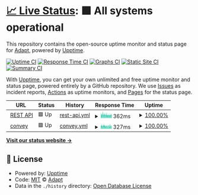 # [📈 Live Status](https://status.adapt.chat): <!--live status--> **🟩 All systems operational**

This repository contains the open-source uptime monitor and status page for [Adapt](https://adapt.chat), powered by [Upptime](https://github.com/upptime/upptime).

[![Uptime CI](https://github.com/AdaptChat/status/workflows/Uptime%20CI/badge.svg)](https://github.com/AdaptChat/status/actions?query=workflow%3A%22Uptime+CI%22)
[![Response Time CI](https://github.com/AdaptChat/status/workflows/Response%20Time%20CI/badge.svg)](https://github.com/AdaptChat/status/actions?query=workflow%3A%22Response+Time+CI%22)
[![Graphs CI](https://github.com/AdaptChat/status/workflows/Graphs%20CI/badge.svg)](https://github.com/AdaptChat/status/actions?query=workflow%3A%22Graphs+CI%22)
[![Static Site CI](https://github.com/AdaptChat/status/workflows/Static%20Site%20CI/badge.svg)](https://github.com/AdaptChat/status/actions?query=workflow%3A%22Static+Site+CI%22)
[![Summary CI](https://github.com/AdaptChat/status/workflows/Summary%20CI/badge.svg)](https://github.com/AdaptChat/status/actions?query=workflow%3A%22Summary+CI%22)

With [Upptime](https://upptime.js.org), you can get your own unlimited and free uptime monitor and status page, powered entirely by a GitHub repository. We use [Issues](https://github.com/AdaptChat/status/issues) as incident reports, [Actions](https://github.com/AdaptChat/status/actions) as uptime monitors, and [Pages](https://status.adapt.chat) for the status page.

<!--start: status pages-->
<!-- This summary is generated by Upptime (https://github.com/upptime/upptime) -->
<!-- Do not edit this manually, your changes will be overwritten -->
<!-- prettier-ignore -->
| URL | Status | History | Response Time | Uptime |
| --- | ------ | ------- | ------------- | ------ |
| <img alt="" src="https://icons.duckduckgo.com/ip3/api.adapt.chat.ico" height="13"> [REST API](https://api.adapt.chat) | 🟩 Up | [rest-api.yml](https://github.com/AdaptChat/status/commits/HEAD/history/rest-api.yml) | <details><summary><img alt="Response time graph" src="./graphs/rest-api/response-time-week.png" height="20"> 362ms</summary><br><a href="https://status.adapt.chat/history/rest-api"><img alt="Response time 372" src="https://img.shields.io/endpoint?url=https%3A%2F%2Fraw.githubusercontent.com%2FAdaptChat%2Fstatus%2FHEAD%2Fapi%2Frest-api%2Fresponse-time.json"></a><br><a href="https://status.adapt.chat/history/rest-api"><img alt="24-hour response time 344" src="https://img.shields.io/endpoint?url=https%3A%2F%2Fraw.githubusercontent.com%2FAdaptChat%2Fstatus%2FHEAD%2Fapi%2Frest-api%2Fresponse-time-day.json"></a><br><a href="https://status.adapt.chat/history/rest-api"><img alt="7-day response time 362" src="https://img.shields.io/endpoint?url=https%3A%2F%2Fraw.githubusercontent.com%2FAdaptChat%2Fstatus%2FHEAD%2Fapi%2Frest-api%2Fresponse-time-week.json"></a><br><a href="https://status.adapt.chat/history/rest-api"><img alt="30-day response time 372" src="https://img.shields.io/endpoint?url=https%3A%2F%2Fraw.githubusercontent.com%2FAdaptChat%2Fstatus%2FHEAD%2Fapi%2Frest-api%2Fresponse-time-month.json"></a><br><a href="https://status.adapt.chat/history/rest-api"><img alt="1-year response time 372" src="https://img.shields.io/endpoint?url=https%3A%2F%2Fraw.githubusercontent.com%2FAdaptChat%2Fstatus%2FHEAD%2Fapi%2Frest-api%2Fresponse-time-year.json"></a></details> | <details><summary><a href="https://status.adapt.chat/history/rest-api">100.00%</a></summary><a href="https://status.adapt.chat/history/rest-api"><img alt="All-time uptime 100.00%" src="https://img.shields.io/endpoint?url=https%3A%2F%2Fraw.githubusercontent.com%2FAdaptChat%2Fstatus%2FHEAD%2Fapi%2Frest-api%2Fuptime.json"></a><br><a href="https://status.adapt.chat/history/rest-api"><img alt="24-hour uptime 100.00%" src="https://img.shields.io/endpoint?url=https%3A%2F%2Fraw.githubusercontent.com%2FAdaptChat%2Fstatus%2FHEAD%2Fapi%2Frest-api%2Fuptime-day.json"></a><br><a href="https://status.adapt.chat/history/rest-api"><img alt="7-day uptime 100.00%" src="https://img.shields.io/endpoint?url=https%3A%2F%2Fraw.githubusercontent.com%2FAdaptChat%2Fstatus%2FHEAD%2Fapi%2Frest-api%2Fuptime-week.json"></a><br><a href="https://status.adapt.chat/history/rest-api"><img alt="30-day uptime 100.00%" src="https://img.shields.io/endpoint?url=https%3A%2F%2Fraw.githubusercontent.com%2FAdaptChat%2Fstatus%2FHEAD%2Fapi%2Frest-api%2Fuptime-month.json"></a><br><a href="https://status.adapt.chat/history/rest-api"><img alt="1-year uptime 100.00%" src="https://img.shields.io/endpoint?url=https%3A%2F%2Fraw.githubusercontent.com%2FAdaptChat%2Fstatus%2FHEAD%2Fapi%2Frest-api%2Fuptime-year.json"></a></details>
| <img alt="" src="https://icons.duckduckgo.com/ip3/convey.adapt.chat.ico" height="13"> [convey](https://convey.adapt.chat) | 🟩 Up | [convey.yml](https://github.com/AdaptChat/status/commits/HEAD/history/convey.yml) | <details><summary><img alt="Response time graph" src="./graphs/convey/response-time-week.png" height="20"> 327ms</summary><br><a href="https://status.adapt.chat/history/convey"><img alt="Response time 359" src="https://img.shields.io/endpoint?url=https%3A%2F%2Fraw.githubusercontent.com%2FAdaptChat%2Fstatus%2FHEAD%2Fapi%2Fconvey%2Fresponse-time.json"></a><br><a href="https://status.adapt.chat/history/convey"><img alt="24-hour response time 314" src="https://img.shields.io/endpoint?url=https%3A%2F%2Fraw.githubusercontent.com%2FAdaptChat%2Fstatus%2FHEAD%2Fapi%2Fconvey%2Fresponse-time-day.json"></a><br><a href="https://status.adapt.chat/history/convey"><img alt="7-day response time 327" src="https://img.shields.io/endpoint?url=https%3A%2F%2Fraw.githubusercontent.com%2FAdaptChat%2Fstatus%2FHEAD%2Fapi%2Fconvey%2Fresponse-time-week.json"></a><br><a href="https://status.adapt.chat/history/convey"><img alt="30-day response time 359" src="https://img.shields.io/endpoint?url=https%3A%2F%2Fraw.githubusercontent.com%2FAdaptChat%2Fstatus%2FHEAD%2Fapi%2Fconvey%2Fresponse-time-month.json"></a><br><a href="https://status.adapt.chat/history/convey"><img alt="1-year response time 359" src="https://img.shields.io/endpoint?url=https%3A%2F%2Fraw.githubusercontent.com%2FAdaptChat%2Fstatus%2FHEAD%2Fapi%2Fconvey%2Fresponse-time-year.json"></a></details> | <details><summary><a href="https://status.adapt.chat/history/convey">100.00%</a></summary><a href="https://status.adapt.chat/history/convey"><img alt="All-time uptime 100.00%" src="https://img.shields.io/endpoint?url=https%3A%2F%2Fraw.githubusercontent.com%2FAdaptChat%2Fstatus%2FHEAD%2Fapi%2Fconvey%2Fuptime.json"></a><br><a href="https://status.adapt.chat/history/convey"><img alt="24-hour uptime 100.00%" src="https://img.shields.io/endpoint?url=https%3A%2F%2Fraw.githubusercontent.com%2FAdaptChat%2Fstatus%2FHEAD%2Fapi%2Fconvey%2Fuptime-day.json"></a><br><a href="https://status.adapt.chat/history/convey"><img alt="7-day uptime 100.00%" src="https://img.shields.io/endpoint?url=https%3A%2F%2Fraw.githubusercontent.com%2FAdaptChat%2Fstatus%2FHEAD%2Fapi%2Fconvey%2Fuptime-week.json"></a><br><a href="https://status.adapt.chat/history/convey"><img alt="30-day uptime 100.00%" src="https://img.shields.io/endpoint?url=https%3A%2F%2Fraw.githubusercontent.com%2FAdaptChat%2Fstatus%2FHEAD%2Fapi%2Fconvey%2Fuptime-month.json"></a><br><a href="https://status.adapt.chat/history/convey"><img alt="1-year uptime 100.00%" src="https://img.shields.io/endpoint?url=https%3A%2F%2Fraw.githubusercontent.com%2FAdaptChat%2Fstatus%2FHEAD%2Fapi%2Fconvey%2Fuptime-year.json"></a></details>

<!--end: status pages-->

[**Visit our status website →**](https://status.adapt.chat)

## 📄 License

- Powered by: [Upptime](https://github.com/upptime/upptime)
- Code: [MIT](./LICENSE) © [Adapt](https://adapt.chat)
- Data in the `./history` directory: [Open Database License](https://opendatacommons.org/licenses/odbl/1-0/)
